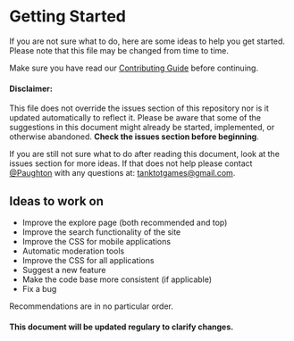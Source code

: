 # Getting Started
If you are not sure what to do, here are some ideas to help you get started. Please note that this file may be changed from time to time.

Make sure you have read our [Contributing Guide](https://github.com/Paughton/GamersHandbook/blob/main/CONTRIBUTING.md) before continuing.

#### Disclaimer:
This file does not override the issues section of this repository nor is it updated automatically to reflect it. Please be aware that some of the suggestions in this document might already be started, implemented, or otherwise abandoned. **Check the issues section before beginning**.

If you are still not sure what to do after reading this document, look at the issues section for more ideas. If that does not help please contact [@Paughton](https://github.com/Paughton/) with any questions at: [tanktotgames@gmail.com](mailto:tanktotgames@gmail.com).

## Ideas to work on
- Improve the explore page (both recommended and top)
- Improve the search functionality of the site
- Improve the CSS for mobile applications
- Automatic moderation tools
- Improve the CSS for all applications
- Suggest a new feature
- Make the code base more consistent (if applicable)
- Fix a bug

Recommendations are in no particular order.

#### This document will be updated regulary to clarify changes.